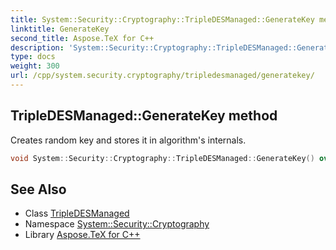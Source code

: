 ```yaml
---
title: System::Security::Cryptography::TripleDESManaged::GenerateKey method
linktitle: GenerateKey
second_title: Aspose.TeX for C++
description: 'System::Security::Cryptography::TripleDESManaged::GenerateKey method. Creates random key and stores it in algorithm''s internals in C++.'
type: docs
weight: 300
url: /cpp/system.security.cryptography/tripledesmanaged/generatekey/
---
```

## TripleDESManaged::GenerateKey method


Creates random key and stores it in algorithm's internals.

```cpp
void System::Security::Cryptography::TripleDESManaged::GenerateKey() override
```

## See Also

* Class [TripleDESManaged](../)
* Namespace [System::Security::Cryptography](../../)
* Library [Aspose.TeX for C++](../../../)
